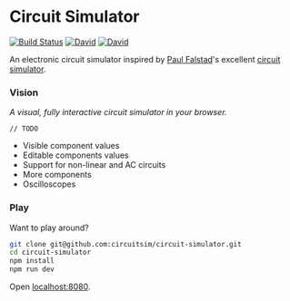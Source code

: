 Circuit Simulator
=================

[![Build Status](https://snap-ci.com/circuitsim/circuit-simulator/branch/master/build_image)](https://snap-ci.com/circuitsim/circuit-simulator/branch/master)
[![David](https://img.shields.io/david/circuitsim/circuit-simulator.svg?style=flat-square)](https://david-dm.org/circuitsim/circuit-simulator)
[![David](https://img.shields.io/david/dev/circuitsim/circuit-simulator.svg?style=flat-square)](https://david-dm.org/circuitsim/circuit-simulator#info=devDependencies)

An electronic circuit simulator inspired by [Paul Falstad](http://falstad.com)'s excellent [circuit simulator](http://www.falstad.com/circuit/).

### Vision
*A visual, fully interactive circuit simulator in your browser.*

`// TODO`
- Visible component values
- Editable components values
- Support for non-linear and AC circuits
- More components
- Oscilloscopes

### Play

Want to play around?

```bash
git clone git@github.com:circuitsim/circuit-simulator.git
cd circuit-simulator
npm install
npm run dev
```

Open [localhost:8080](http://localhost:8080/).
